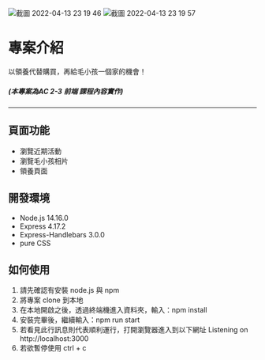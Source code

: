 ![截圖 2022-04-13 23 19 46](https://user-images.githubusercontent.com/100117913/163214277-f8fbd05e-6f66-4620-a62b-13a1fd557e53.png)
![截圖 2022-04-13 23 19 57](https://user-images.githubusercontent.com/100117913/163214294-762d6a29-f07a-42ac-810f-20ced36e019f.png)


專案介紹
===
以領養代替購買，再給毛小孩一個家的機會！
##### (本專案為AC 2-3 前端 課程內容實作)
---

頁面功能
---
- 瀏覽近期活動
- 瀏覽毛小孩相片
- 領養頁面

開發環境
---
- Node.js 14.16.0
- Express 4.17.2
- Express-Handlebars 3.0.0
- pure CSS


如何使用
---
1. 請先確認有安裝 node.js 與 npm
2. 將專案 clone 到本地
3. 在本地開啟之後，透過終端機進入資料夾，輸入：npm install
4. 安裝完畢後，繼續輸入：npm run start
5. 若看見此行訊息則代表順利運行，打開瀏覽器進入到以下網址
Listening on http://localhost:3000
6. 若欲暫停使用 ctrl + c
